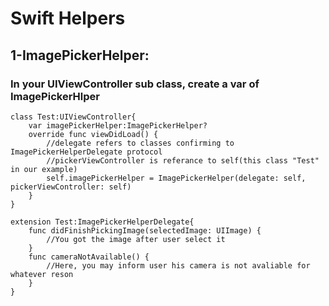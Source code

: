 # Swift Helpers
## 1-ImagePickerHelper:
### In your UIViewController sub class, create a var of ImagePickerHlper
    
    class Test:UIViewController{
        var imagePickerHelper:ImagePickerHelper?
        override func viewDidLoad() {
            //delegate refers to classes confirming to ImagePickerHelperDelegate protocol
            //pickerViewController is referance to self(this class "Test" in our example)
            self.imagePickerHelper = ImagePickerHelper(delegate: self, pickerViewController: self)
        }
    }
   
    extension Test:ImagePickerHelperDelegate{
        func didFinishPickingImage(selectedImage: UIImage) {
            //You got the image after user select it
        }
        func cameraNotAvailable() {
            //Here, you may inform user his camera is not avaliable for whatever reson
        }
    }
